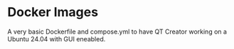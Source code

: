 # Docker Images

A very basic Dockerfile and compose.yml to have QT Creator working on a Ubuntu 24.04 with GUI eneabled.